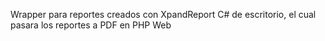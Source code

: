 Wrapper para reportes creados con XpandReport C# de escritorio, el cual pasara los reportes a PDF en PHP Web